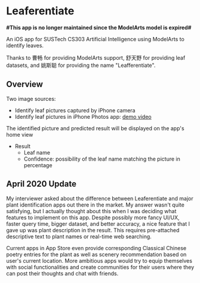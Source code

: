 # Leaferentiate

**#This app is no longer maintained since the ModelArts model is expired#**

An iOS app for SUSTech CS303 Artificial Intelligence using ModelArts to identify leaves.

Thanks to 曹畅 for providing ModelArts support, 舒天野 for providing leaf datasets, and 姚斯聪 for providing the name "Leafferentiate".

## Overview

Two image sources:

- Identify leaf pictures captured by iPhone camera
- Identify leaf pictures in iPhone Photos app: [demo video](Photo-library-upload-demo.mp4)

The identified picture and predicted result will be displayed on the app's home view

- Result
  - Leaf name
  - Confidence: possibility of the leaf name matching the picture in percentage

## April 2020 Update

My interviewer asked about the difference between Leaferentiate and major plant identification apps out there in the market. My answer wasn't quite satisfying, but I actually thought about this when I was deciding what features to implement on this app. Despite possibly more fancy UI/UX, faster query time, bigger dataset, and better accuracy, a nice feature that I gave up was plant description in the result. This requires pre-attached descriptive text to plant names or real-time web searching.

Current apps in App Store even provide corresponding Classical Chinese poetry entries for the plant as well as scenery recommendation based on user's current location. More ambitious apps would try to equip themselves with social functionalities and create communities for their users where they can post their thoughts and chat with friends.
